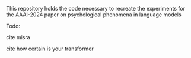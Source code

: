 This repository holds the code necessary to recreate the experiments for the AAAI-2024 paper on psychological phenomena in language models


Todo: 

cite misra 

cite how certain is your transformer

